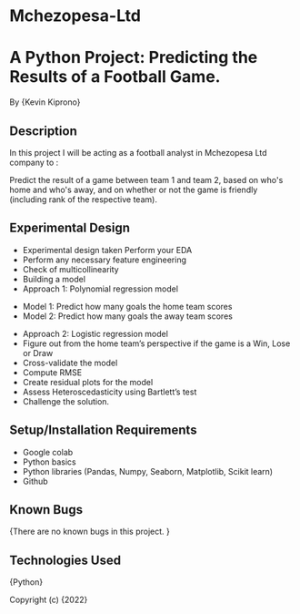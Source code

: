 # Mchezopesa-Ltd
# A Python Project: Predicting the Results of a Football Game.
By {Kevin Kiprono}

## Description
In this project I will be acting as a football analyst in Mchezopesa Ltd company to :

Predict the result of a game between team 1 and team 2, based on who's home and who's away, and on whether or not the game is friendly (including rank of the respective team).

## Experimental Design
* Experimental design taken Perform your EDA
* Perform any necessary feature engineering
* Check of multicollinearity
* Building a model
* Approach 1: Polynomial regression model
- Model 1: Predict how many goals the home team scores
- Model 2: Predict how many goals the away team scores
* Approach 2: Logistic regression model
* Figure out from the home team’s perspective if the game is a Win, Lose or Draw
* Cross-validate the model
* Compute RMSE
* Create residual plots for the model
* Assess Heteroscedasticity using Bartlett’s test
* Challenge the solution.

## Setup/Installation Requirements
* Google colab
* Python basics
* Python libraries (Pandas, Numpy, Seaborn, Matplotlib, Scikit learn)
* Github

## Known Bugs
{There are no known bugs in this project. }

## Technologies Used
{Python}

Copyright (c) {2022}
